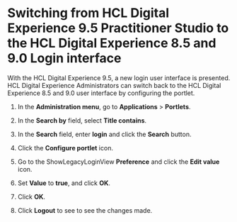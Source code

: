 # Switching from HCL Digital Experience 9.5 Practitioner Studio to the HCL Digital Experience 8.5 and 9.0 Login interface

With the HCL Digital Experience 9.5, a new login user interface is presented. HCL Digital Experience Administrators can switch back to the HCL Digital Experience 8.5 and 9.0 user interface by configuring the portlet.

1.  In the **Administration menu**, go to **Applications** \> **Portlets**.

2.  In the **Search by** field, select **Title contains**.

3.  In the **Search** field, enter **login** and click the **Search** button.

4.  Click the **Configure portlet** icon.

5.  Go to the ShowLegacyLoginView **Preference** and click the **Edit value** icon.

6.  Set **Value** to **true**, and click **OK**.

7.  Click **OK**.

8.  Click **Logout** to see to see the changes made.



